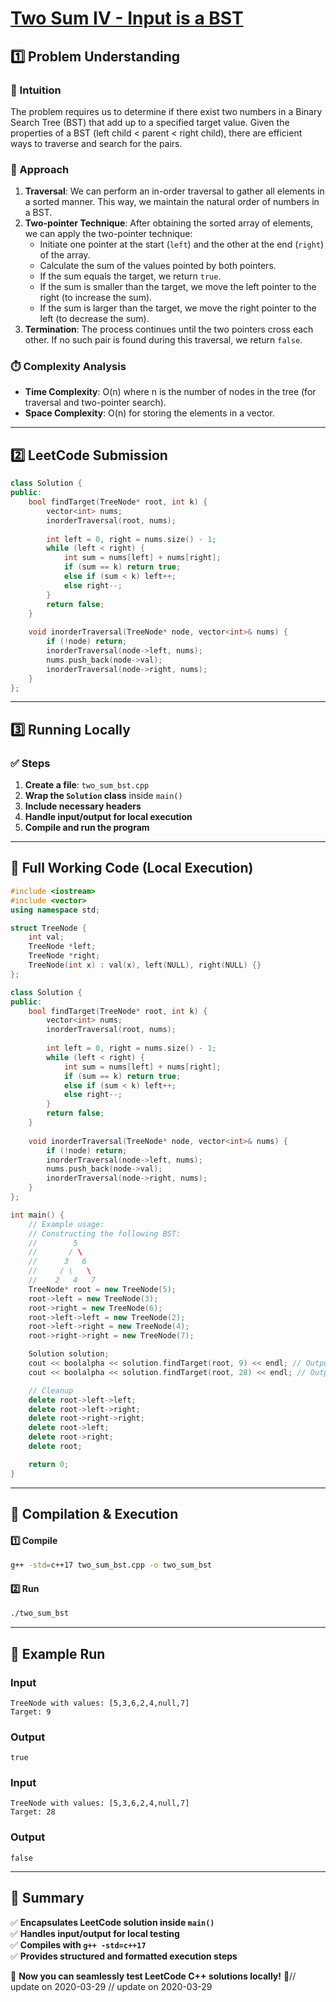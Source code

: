 # **[Two Sum IV - Input is a BST](https://leetcode.com/problems/two-sum-iv-input-is-a-bst/description/)**  

## **1️⃣ Problem Understanding**  
### **📌 Intuition**  
The problem requires us to determine if there exist two numbers in a Binary Search Tree (BST) that add up to a specified target value. Given the properties of a BST (left child < parent < right child), there are efficient ways to traverse and search for the pairs.

### **🚀 Approach**  
1. **Traversal**: We can perform an in-order traversal to gather all elements in a sorted manner. This way, we maintain the natural order of numbers in a BST.
2. **Two-pointer Technique**: After obtaining the sorted array of elements, we can apply the two-pointer technique:
   - Initiate one pointer at the start (`left`) and the other at the end (`right`) of the array.
   - Calculate the sum of the values pointed by both pointers.
   - If the sum equals the target, we return `true`.
   - If the sum is smaller than the target, we move the left pointer to the right (to increase the sum).
   - If the sum is larger than the target, we move the right pointer to the left (to decrease the sum).
3. **Termination**: The process continues until the two pointers cross each other. If no such pair is found during this traversal, we return `false`.

### **⏱️ Complexity Analysis**  
- **Time Complexity**: O(n) where n is the number of nodes in the tree (for traversal and two-pointer search).  
- **Space Complexity**: O(n) for storing the elements in a vector.

---  

## **2️⃣ LeetCode Submission**  
```cpp
class Solution {
public:
    bool findTarget(TreeNode* root, int k) {
        vector<int> nums;
        inorderTraversal(root, nums);
        
        int left = 0, right = nums.size() - 1;
        while (left < right) {
            int sum = nums[left] + nums[right];
            if (sum == k) return true;
            else if (sum < k) left++;
            else right--;
        }
        return false;
    }
    
    void inorderTraversal(TreeNode* node, vector<int>& nums) {
        if (!node) return;
        inorderTraversal(node->left, nums);
        nums.push_back(node->val);
        inorderTraversal(node->right, nums);
    }
};
```  

---  

## **3️⃣ Running Locally**  
### **✅ Steps**  
1. **Create a file**: `two_sum_bst.cpp`  
2. **Wrap the `Solution` class** inside `main()`  
3. **Include necessary headers**  
4. **Handle input/output for local execution**  
5. **Compile and run the program**  

---  

## **📝 Full Working Code (Local Execution)**  
```cpp
#include <iostream>
#include <vector>
using namespace std;

struct TreeNode {
    int val;
    TreeNode *left;
    TreeNode *right;
    TreeNode(int x) : val(x), left(NULL), right(NULL) {}
};

class Solution {
public:
    bool findTarget(TreeNode* root, int k) {
        vector<int> nums;
        inorderTraversal(root, nums);
        
        int left = 0, right = nums.size() - 1;
        while (left < right) {
            int sum = nums[left] + nums[right];
            if (sum == k) return true;
            else if (sum < k) left++;
            else right--;
        }
        return false;
    }
    
    void inorderTraversal(TreeNode* node, vector<int>& nums) {
        if (!node) return;
        inorderTraversal(node->left, nums);
        nums.push_back(node->val);
        inorderTraversal(node->right, nums);
    }
};

int main() {
    // Example usage:
    // Constructing the following BST:
    //        5
    //       / \
    //      3   6
    //     / \   \
    //    2   4   7
    TreeNode* root = new TreeNode(5);
    root->left = new TreeNode(3);
    root->right = new TreeNode(6);
    root->left->left = new TreeNode(2);
    root->left->right = new TreeNode(4);
    root->right->right = new TreeNode(7);

    Solution solution;
    cout << boolalpha << solution.findTarget(root, 9) << endl; // Output: true
    cout << boolalpha << solution.findTarget(root, 28) << endl; // Output: false

    // Cleanup
    delete root->left->left;
    delete root->left->right;
    delete root->right->right;
    delete root->left;
    delete root->right;
    delete root;

    return 0;
}
```  

---  

## **🔧 Compilation & Execution**  
#### **1️⃣ Compile**  
```bash
g++ -std=c++17 two_sum_bst.cpp -o two_sum_bst
```  

#### **2️⃣ Run**  
```bash
./two_sum_bst
```  

---  

## **🎯 Example Run**  
### **Input**  
```
TreeNode with values: [5,3,6,2,4,null,7]
Target: 9
```
### **Output**  
```
true
```

### **Input**  
```
TreeNode with values: [5,3,6,2,4,null,7]
Target: 28
```
### **Output**  
```
false
```  

---  

## **📌 Summary**  
✅ **Encapsulates LeetCode solution inside `main()`**  
✅ **Handles input/output for local testing**  
✅ **Compiles with `g++ -std=c++17`**  
✅ **Provides structured and formatted execution steps**  

🚀 **Now you can seamlessly test LeetCode C++ solutions locally!** 🚀// update on 2020-03-29
// update on 2020-03-29
